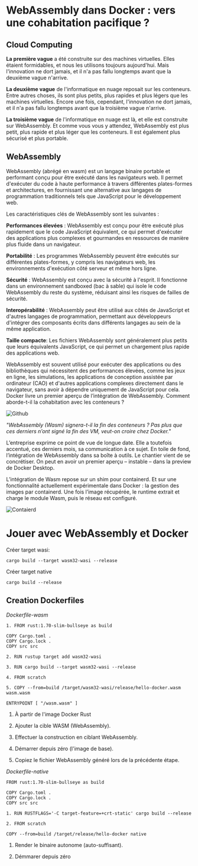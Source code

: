 # WebAssembly dans Docker : vers une cohabitation pacifique ?

## Cloud Computing

**La première vague** a été construite sur des machines virtuelles. Elles étaient formidables, et nous les utilisons toujours aujourd'hui. Mais l'innovation ne dort jamais, et il n'a pas fallu longtemps avant que la deuxième vague n'arrive.

**La deuxième vague** de l'informatique en nuage reposait sur les conteneurs. Entre autres choses, ils sont plus petits, plus rapides et plus légers que les machines virtuelles. Encore une fois, cependant, l'innovation ne dort jamais, et il n'a pas fallu longtemps avant que la troisième vague n'arrive.

**La troisième vague** de l'informatique en nuage est là, et elle est construite sur WebAssembly. Et comme vous vous y attendez, WebAssembly est plus petit, plus rapide et plus léger que les conteneurs. Il est également plus sécurisé et plus portable.

## WebAssembly

WebAssembly (abrégé en wasm) est un langage binaire portable et performant conçu pour être exécuté dans les navigateurs web. Il permet d'exécuter du code à haute performance à travers différentes plates-formes et architectures, en fournissant une alternative aux langages de programmation traditionnels tels que JavaScript pour le développement web.

Les caractéristiques clés de WebAssembly sont les suivantes :

**Performances élevées** : WebAssembly est conçu pour être exécuté plus rapidement que le code JavaScript équivalent, ce qui permet d'exécuter des applications plus complexes et gourmandes en ressources de manière plus fluide dans un navigateur.

**Portabilité** : Les programmes WebAssembly peuvent être exécutés sur différentes plates-formes, y compris les navigateurs web, les environnements d'exécution côté serveur et même hors ligne.

**Sécurité** : WebAssembly est conçu avec la sécurité à l'esprit. Il fonctionne dans un environnement sandboxed (bac à sable) qui isole le code WebAssembly du reste du système, réduisant ainsi les risques de failles de sécurité.

**Interopérabilité** : WebAssembly peut être utilisé aux côtés de JavaScript et d'autres langages de programmation, permettant aux développeurs d'intégrer des composants écrits dans différents langages au sein de la même application.

**Taille compacte**: Les fichiers WebAssembly sont généralement plus petits que leurs équivalents JavaScript, ce qui permet un chargement plus rapide des applications web.

WebAssembly est souvent utilisé pour exécuter des applications ou des bibliothèques qui nécessitent des performances élevées, comme les jeux en ligne, les simulations, les applications de conception assistée par ordinateur (CAO) et d'autres applications complexes directement dans le navigateur, sans avoir à dépendre uniquement de JavaScript pour cela.
Docker livre un premier aperçu de l’intégration de WebAssembly. Comment aborde-t-il la cohabitation avec les conteneurs ?


![Github](https://i0.wp.com/nigelpoulton.com/wp-content/uploads/2022/11/solomon-1.png?resize=1024%2C359&ssl=1)

_"WebAssembly (Wasm) signera-t-il la fin des conteneurs ? Pas plus que ces derniers n’ont signé la fin des VM, veut-on croire chez Docker."_

L’entreprise exprime ce point de vue de longue date. Elle a toutefois accentué, ces derniers mois, sa communication à ce sujet. En toile de fond, l’intégration de WebAssembly dans sa boîte à outils.
Le chantier vient de se concrétiser. On peut en avoir un premier aperçu – instable – dans la preview de Docker Desktop.

L’intégration de Wasm repose sur un shim pour containerd. Et sur une fonctionnalité actuellement expérimentale dans Docker : la gestion des images par containerd. Une fois l’image récupérée, le runtime extrait et charge le module Wasm, puis le réseau est configuré.

![Contaierd](https://www.silicon.fr/wp-content/uploads/2022/10/Docker-Wasm-sch%C3%A9ma.jpg)

# Jouer avec WebAssembly et Docker

Créer target wasi:

`cargo build --target wasm32-wasi --release`

Créer target native

`cargo build --release`

## Creation Dockerfiles

_Dockerfile-wasm_

```
1. FROM rust:1.70-slim-bullseye as build                                    

COPY Cargo.toml .
COPY Cargo.lock .
COPY src src

2. RUN rustup target add wasm32-wasi                                        

3. RUN cargo build --target wasm32-wasi --release                           

4. FROM scratch                                                             

5. COPY --from=build /target/wasm32-wasi/release/hello-docker.wasm wasm.wasm 

ENTRYPOINT [ "/wasm.wasm" ]

```

1. À partir de l'image Docker Rust

2. Ajouter la cible WASM (WebAssembly).

3. Effectuer la construction en ciblant WebAssembly.

4. Démarrer depuis zéro (l'image de base).

5. Copiez le fichier WebAssembly généré lors de la précédente étape.

_Dockerfile-native_

```
FROM rust:1.70-slim-bullseye as build

COPY Cargo.toml .
COPY Cargo.lock .
COPY src src

1. RUN RUSTFLAGS='-C target-feature=+crt-static' cargo build --release 

2. FROM scratch                                                        

COPY --from=build /target/release/hello-docker native

```

1. Render le binaire autonome (auto-suffisant).

2. Démmarer depuis zéro